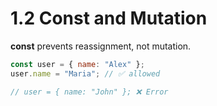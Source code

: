 # 1.2 Const and Mutation

**const** prevents reassignment, not mutation.

```js
const user = { name: "Alex" };
user.name = "Maria"; // ✅ allowed

// user = { name: "John" }; ❌ Error
```
